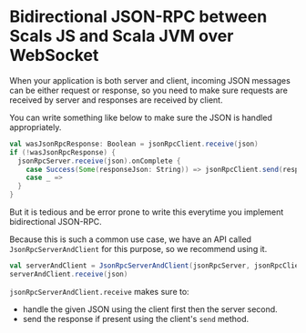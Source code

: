 # Bidirectional JSON-RPC between Scals JS and Scala JVM over WebSocket

When your application is both server and client, incoming JSON messages can be either request or response, so you need to make sure requests are received by server and responses are received by client.

You can write something like below to make sure the JSON is handled appropriately.

```scala
val wasJsonRpcResponse: Boolean = jsonRpcClient.receive(json)
if (!wasJsonRpcResponse) {
  jsonRpcServer.receive(json).onComplete {
    case Success(Some(responseJson: String)) => jsonRpcClient.send(responseJson)
    case _ =>
  }
}
```

But it is tedious and be error prone to write this everytime you implement bidirectional JSON-RPC.

Because this is such a common use case, we have an API called `JsonRpcServerAndClient` for this purpose, so we recommend using it.

```scala
val serverAndClient = JsonRpcServerAndClient(jsonRpcServer, jsonRpcClient)
serverAndClient.receive(json)
```

`jsonRpcServerAndClient.receive` makes sure to:

- handle the given JSON using the client first then the server second.
- send the response if present using the client's `send` method.
